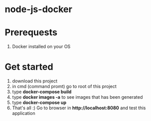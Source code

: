 # node-js-docker
 
# Prerequests  
1. Docker installed on your OS
# Get started
1. download this project
2. in cmd (command promt) go to root of this project
3. type **docker-compose build**
4. type **docker images -a** to see images that has been generated
5. type **docker-compose up**
6. That's all :) Go to browser in **http://localhost:8080** and test this application
